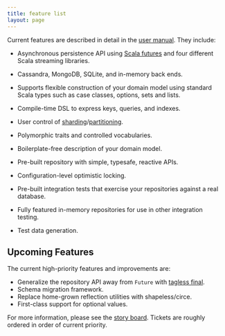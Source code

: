 ```yaml
---
title: feature list
layout: page
---
```


Current features are described in detail in the [user
manual](manual). They include:

- Asynchronous persistence API using [Scala
  futures](http://docs.scala-lang.org/overviews/core/futures.html) and
  four different Scala streaming libraries.
- Cassandra, MongoDB, SQLite, and in-memory back ends.

- Supports flexible construction of your domain model using standard
  Scala types such as case classes, options, sets and lists.
- Compile-time DSL to express keys, queries, and indexes.
- User control of [sharding](https://docs.mongodb.com/manual/sharding/#shard-keys)/[partitioning](https://docs.datastax.com/en/cql/3.1/cql/cql_reference/refCompositePk.html).
- Polymorphic traits and controlled vocabularies.
- Boilerplate-free description of your domain model.

- Pre-built repository with simple, typesafe, reactive APIs.
- Configuration-level optimistic locking.
- Pre-built integration tests that exercise your repositories
  against a real database.
- Fully featured in-memory repositories for use in other integration
  testing.
- Test data generation.

## Upcoming Features

The current high-priority features and improvements are:

- Generalize the repository API away from `Future` with [tagless final](https://pchiusano.github.io/2014-05-20/scala-gadts.html).
- Schema migration framework.
- Replace home-grown reflection utilities with shapeless/circe.
- First-class support for optional values.

For more information, please see the [story
board](https://www.pivotaltracker.com/n/projects/1231978). Tickets are
roughly ordered in order of current priority.
